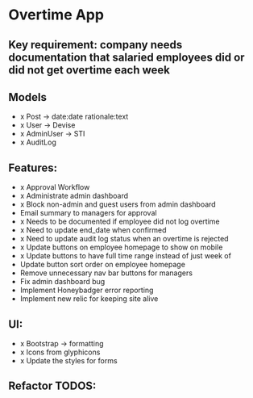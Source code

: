 # Overtime App

## Key requirement: company needs documentation that salaried employees did or did not get overtime each week

## Models
- x Post -> date:date rationale:text
- x User -> Devise
- x AdminUser -> STI
- x AuditLog

## Features:
- x Approval Workflow
- x Administrate admin dashboard
- x Block non-admin and guest users from admin dashboard
- Email summary to managers for approval
- x Needs to be documented if employee did not log overtime
- x Need to update end_date when confirmed
- x Need to update audit log status when an overtime is rejected
- x Update buttons on employee homepage to show on mobile
- x Update buttons to have full time range instead of just week of
- Update button sort order on employee homepage
- Remove unnecessary nav bar buttons for managers
- Fix admin dashboard bug
- Implement Honeybadger error reporting 
- Implement new relic for keeping site alive

## UI:
- x Bootstrap -> formatting
- x Icons from glyphicons
- x Update the styles for forms

## Refactor TODOS: